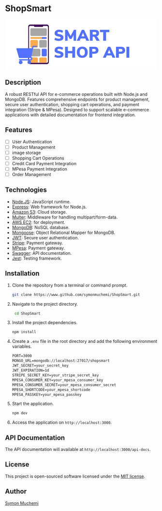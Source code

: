 # ShopSmart

<!-- markdownlint-disable MD033 -->
<div align="center">
    <img src="Smart_Online_Shop_Chart_Logo-shift-no-bg-cropped.png" alt="Shop-smart API Logo">
</div>

## Description

A robust RESTful API for e-commerce operations built with Node.js and MongoDB. Features comprehensive endpoints for product management, secure user authentication, shopping cart operations, and payment integration (Stripe & MPesa). Designed to support scalable e-commerce applications with detailed documentation for frontend integration.

## Features

- [ ] User Authentication
- [ ] Product Management
- [ ] image storage
- [ ] Shopping Cart Operations
- [ ] Credit Card Payment Integration
- [ ] MPesa Payment Integration
- [ ] Order Management

## Technologies

- [Node.JS](www.nodejs.org): JavaScript runtime.
- [Express](https://expressjs.com/): Web framework for Node.js.
- [Amazon S3](https://aws.amazon.com/s3/): Cloud storage.
- [Multer](https://www.npmjs.com/package/multer): Middleware for handling multipart/form-data.
- [AWS EC2](https://aws.amazon.com/ec2/): for deployment.
- [MongoDB](https://www.mongodb.com/): NoSQL database.
- [Mongoose](https://mongoosejs.com/): Object Relational Mapper for MongoDB.
- [JWT](https://jwt.io/): Secure user authentication.
- [Stripe](https://stripe.com/): Payment gateway.
- [MPesa](https://developer.safaricom.co.ke/): Payment gateway.
- [Swagger](https://swagger.io/): API documentation.
- [Jest](https://jestjs.io/): Testing framework.

## Installation

1. Clone the repository from a terminal or command prompt.

   ```bash
   git clone https://www.github.com/symonmuchemi/ShopSmart.git
   ```

2. Navigate to the project directory.

   ```bash
    cd ShopSmart
    ```

3. Install the project dependencies.

    ```bash
    npm install
    ```

4. Create a `.env` file in the root directory and add the following environment variables.

    ```env
    PORT=3000
    MONGO_URL=mongodb://localhost:27017/shopsmart
    JWT_SECRET=your_secret_key
    JWT_EXPIRATION=1d
    STRIPE_SECRET_KEY=your_stripe_secret_key
    MPESA_CONSUMER_KEY=your_mpesa_consumer_key
    MPESA_CONSUMER_SECRET=your_mpesa_consumer_secret
    MPESA_SHORTCODE=your_mpesa_shortcode
    MPESA_PASSKEY=your_mpesa_passkey
    ```

5. Start the application.

    ```bash
    npm dev
    ```

6. Access the application on `http://localhost:3000`.

## API Documentation

The API documentation will available at `http://localhost:3000/api-docs`.

## License

This project is open-sourced software licensed under the [MIT license](https://opensource.org/licenses/MIT).

## Author

[Symon Muchemi](https://www.github.com/symonmuchemi)
